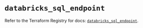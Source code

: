 # `databricks_sql_endpoint`

Refer to the Terraform Registry for docs: [`databricks_sql_endpoint`](https://registry.terraform.io/providers/databricks/databricks/1.58.0/docs/resources/sql_endpoint).
